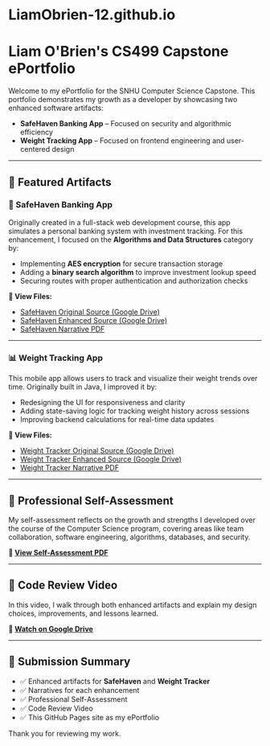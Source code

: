 # LiamObrien-12.github.io

# Liam O'Brien's CS499 Capstone ePortfolio

Welcome to my ePortfolio for the SNHU Computer Science Capstone. This portfolio demonstrates my growth as a developer by showcasing two enhanced software artifacts:

- **SafeHaven Banking App** – Focused on security and algorithmic efficiency
- **Weight Tracking App** – Focused on frontend engineering and user-centered design

---

## 📌 Featured Artifacts

### 🔐 SafeHaven Banking App
Originally created in a full-stack web development course, this app simulates a personal banking system with investment tracking. For this enhancement, I focused on the **Algorithms and Data Structures** category by:
- Implementing **AES encryption** for secure transaction storage
- Adding a **binary search algorithm** to improve investment lookup speed
- Securing routes with proper authentication and authorization checks

**🔗 View Files:**
- [SafeHaven Original Source (Google Drive)](https://drive.google.com/file/d/1j1oAGtdfJ7FOmhH9hYn7AQKos39OGnxR/view?usp=sharing)
- [SafeHaven Enhanced Source (Google Drive)](https://drive.google.com/file/d/1D96ZXTh9p2-NPLwC20AQcbCdCUOjYbng/view?usp=sharing)
- [SafeHaven Narrative PDF](https://docs.google.com/document/d/1MK5z82Z0lbW8Y3ioMms0DalGQ5UnWal_UFHIXoFLPqE/edit?usp=sharing)

---

### 📊 Weight Tracking App
This mobile app allows users to track and visualize their weight trends over time. Originally built in Java, I improved it by:
- Redesigning the UI for responsiveness and clarity
- Adding state-saving logic for tracking weight history across sessions
- Improving backend calculations for real-time data updates

**🔗 View Files:**
- [Weight Tracker Original Source (Google Drive)](https://drive.google.com/file/d/1788REsVJl513c6_gpbEZweU4XVbfzqMl/view?usp=sharing)
- [Weight Tracker Enhanced Source (Google Drive)](https://drive.google.com/file/d/1swZqF6oOdE99hVgHpVtOYWYn7zScw5Rl/view?usp=sharing)
- [Weight Tracker Narrative PDF](https://docs.google.com/document/d/1Eb5n4YXSyDwBokA6wAxxSyOL-xx59LyB7FyROc_o0dQ/edit?usp=sharing)

---

## 🧠 Professional Self-Assessment

My self-assessment reflects on the growth and strengths I developed over the course of the Computer Science program, covering areas like team collaboration, software engineering, algorithms, databases, and security.

**🔗 [View Self-Assessment PDF](https://docs.google.com/document/d/1687wr02oRif_F60VKx24kyajJye1JBwn4RzleJZzYzQ/edit?usp=sharing)**

---

## 🎥 Code Review Video

In this video, I walk through both enhanced artifacts and explain my design choices, improvements, and lessons learned.

**🔗 [Watch on Google Drive](https://drive.google.com/file/d/1O4QpKn2mKLhXRRdUrQ4F3bZff2cPoLFE/view?usp=sharing)**

---

## 📂 Submission Summary

- ✅ Enhanced artifacts for **SafeHaven** and **Weight Tracker**
- ✅ Narratives for each enhancement
- ✅ Professional Self-Assessment
- ✅ Code Review Video
- ✅ This GitHub Pages site as my ePortfolio

Thank you for reviewing my work.
